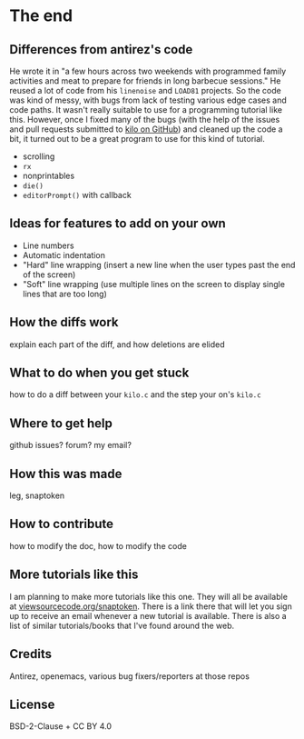 # The end

## Differences from antirez's code

He wrote it in "a few hours across two weekends with programmed family
activities and meat to prepare for friends in long barbecue sessions." He
reused a lot of code from his `linenoise` and `LOAD81` projects. So the code
was kind of messy, with bugs from lack of testing various edge cases and code
paths. It wasn't really suitable to use for a programming tutorial like this.
However, once I fixed many of the bugs (with the help of the issues and pull
requests submitted to [kilo on GitHub](https://github.com/antirez/kilo)) and
cleaned up the code a bit, it turned out to be a great program to use for this
kind of tutorial.

* scrolling
* `rx`
* nonprintables
* `die()`
* `editorPrompt()` with callback

## Ideas for features to add on your own

* Line numbers
* Automatic indentation
* "Hard" line wrapping (insert a new line when the user types past the end of
  the screen)
* "Soft" line wrapping (use multiple lines on the screen to display single
  lines that are too long)

## How the diffs work

explain each part of the diff, and how deletions are elided

## What to do when you get stuck

how to do a diff between your `kilo.c` and the step your on's `kilo.c`

## Where to get help

github issues? forum? my email?

## How this was made

leg, snaptoken

## How to contribute

how to modify the doc, how to modify the code

## More tutorials like this

I am planning to make more tutorials like this one. They will all be available
at [viewsourcecode.org/snaptoken](http://viewsourcecode.org/snaptoken). There
is a link there that will let you sign up to receive an email whenever a new
tutorial is available. There is also a list of similar tutorials/books that
I've found around the web.

## Credits

Antirez, openemacs, various bug fixers/reporters at those repos

## License

BSD-2-Clause + CC BY 4.0

